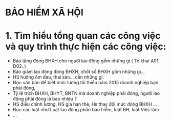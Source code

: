 # BẢO HIỂM XÃ HỘI


# 1. Tìm hiểu tổng quan các công việc và quy trình thực hiện các công việc:
- Báo tăng đóng BHXH cho người lao động gồm những gì ( Tờ khai A01, D02..)
- Báo giảm lao động đóng BHXH, chốt sổ BHXH gồm những gì...
- HS hưởng ốm đau, thai sản... cần những gì.
- Đọc văn bản để biết mức lương tối thiểu năm 2015 doanh nghiệp bạn phải đóng,
- Tỷ lệ trích BHXH, BHYT, BNTN mà doanh nghiệp phải đóng, người lao động phải đóng là bao nhiêu ?
- HS điều chỉnh lương, HS gia hạn thẻ, Hs thay đổi mức đóng BHXH ...
- Đọc các luật như Luật lao động phần bảo hiểm, luật BH, luật Việc làm
- ...

